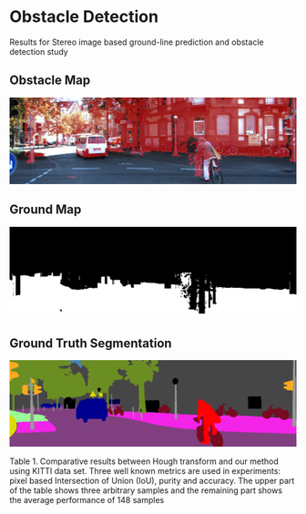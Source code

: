 # Obstacle Detection

Results for Stereo image based ground-line prediction and obstacle detection study

## Obstacle Map

![Obstacle Mapt](https://raw.githubusercontent.com/mregungor/obstacle_detection/main/Results/other/_000002_10_ObsRes.png)

## Ground Map

![Ground Mapt](https://raw.githubusercontent.com/mregungor/obstacle_detection/main/Results/000002_10_OBSAIR.jpg)

## Ground Truth Segmentation

![Ground Truth Segmentation](https://raw.githubusercontent.com/mregungor/obstacle_detection/main/Results/000002_10_SEG.png)


Table 1. Comparative results between Hough transform and our method using KITTI data set. Three well known
metrics are used in experiments: pixel based Intersection of Union (IoU), purity and accuracy. The upper part of the
table shows three arbitrary samples and the remaining part shows the average performance of 148 samples



